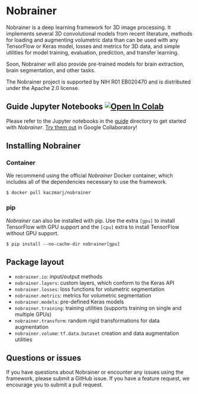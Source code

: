 # Nobrainer

Nobrainer is a deep learning framework for 3D image processing. It implements several 3D convolutional models from recent literature, methods for loading and augmenting volumetric data than can be used with any TensorFlow or Keras model, losses and metrics for 3D data, and simple utilities for model training, evaluation, prediction, and transfer learning.

Soon, Nobrainer will also provide pre-trained models for brain extraction, brain segmentation, and other tasks.

The Nobrainer project is supported by NIH R01 EB020470 and is distributed under the Apache 2.0 license.

## Guide Jupyter Notebooks [![Open In Colab](https://colab.research.google.com/assets/colab-badge.svg)](https://colab.research.google.com/github/kaczmarj/nobrainer)

Please refer to the Jupyter notebooks in the [guide]('/guide') directory to get started with _Nobrainer_. [Try them out](https://colab.research.google.com/github/kaczmarj/nobrainer) in Google Collaboratory!

## Installing Nobrainer

### Container

We recommend using the official _Nobrainer_ Docker container, which includes all of the dependencies necessary to use the framework.

```
$ docker pull kaczmarj/nobrainer
```

### pip

_Nobrainer_ can also be installed with pip. Use the extra `[gpu]` to install TensorFlow with GPU support and the `[cpu]` extra to install TensorFlow without GPU support.

```
$ pip install --no-cache-dir nobrainer[gpu]
```


## Package layout

- `nobrainer.io`: input/output methods
- `nobrainer.layers`: custom layers, which conform to the Keras API
- `nobrainer.losses`: loss functions for volumetric segmentation
- `nobrainer.metrics`: metrics for volumetric segmentation
- `nobrainer.models`: pre-defined Keras models
- `nobrainer.training`: training utilities (supports training on single and multiple GPUs)
- `nobrainer.transform`: random rigid transformations for data augmentation
- `nobrainer.volume`: `tf.data.Dataset` creation and data augmentation utilities

## Questions or issues

If you have questions about Nobrainer or encounter any issues using the framework, please submit a GitHub issue. If you have a feature request, we encourage you to submit a pull request.
